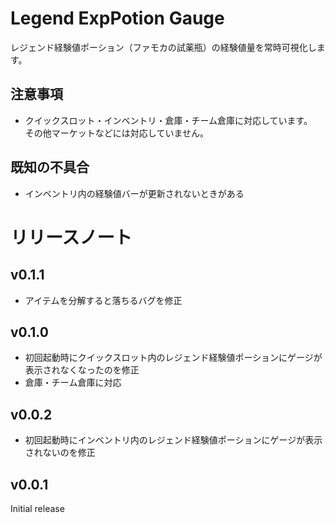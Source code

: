 # Legend ExpPotion Gauge
レジェンド経験値ポーション（ファモカの試薬瓶）の経験値量を常時可視化します。  

## 注意事項
* クイックスロット・インベントリ・倉庫・チーム倉庫に対応しています。  
その他マーケットなどには対応していません。
## 既知の不具合
* インベントリ内の経験値バーが更新されないときがある

# リリースノート
## v0.1.1
* アイテムを分解すると落ちるバグを修正
## v0.1.0
* 初回起動時にクイックスロット内のレジェンド経験値ポーションにゲージが表示されなくなったのを修正
* 倉庫・チーム倉庫に対応
## v0.0.2
* 初回起動時にインベントリ内のレジェンド経験値ポーションにゲージが表示されないのを修正
## v0.0.1
Initial release
